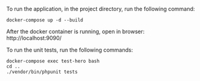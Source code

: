 To run the application, in the project directory, run the following command:
``` 
docker-compose up -d --build
```
After the docker container is running, open in browser:
http://localhost:9090/

To run the unit tests, run the following commands:
```
docker-compose exec test-hero bash
cd ..
./vendor/bin/phpunit tests 
```